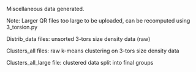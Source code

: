 Miscellaneous data generated.

Note: Larger QR files too large to be uploaded, can be recomputed using 3_torsion.py

Distrib_data files: unsorted 3-tors size density data (raw)

Clusters_all files: raw k-means clustering on 3-tors size density data 

Clusters_all_large file: clustered data split into final groups
